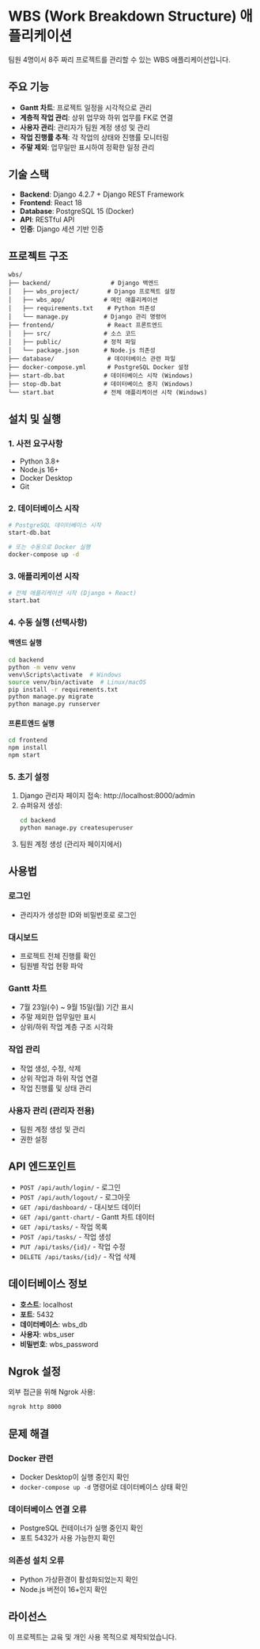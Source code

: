 # WBS (Work Breakdown Structure) 애플리케이션

팀원 4명이서 8주 짜리 프로젝트를 관리할 수 있는 WBS 애플리케이션입니다.

## 주요 기능

- **Gantt 차트**: 프로젝트 일정을 시각적으로 관리
- **계층적 작업 관리**: 상위 업무와 하위 업무를 FK로 연결
- **사용자 관리**: 관리자가 팀원 계정 생성 및 관리
- **작업 진행률 추적**: 각 작업의 상태와 진행률 모니터링
- **주말 제외**: 업무일만 표시하여 정확한 일정 관리

## 기술 스택

- **Backend**: Django 4.2.7 + Django REST Framework
- **Frontend**: React 18
- **Database**: PostgreSQL 15 (Docker)
- **API**: RESTful API
- **인증**: Django 세션 기반 인증

## 프로젝트 구조

```
wbs/
├── backend/                 # Django 백엔드
│   ├── wbs_project/        # Django 프로젝트 설정
│   ├── wbs_app/           # 메인 애플리케이션
│   ├── requirements.txt    # Python 의존성
│   └── manage.py          # Django 관리 명령어
├── frontend/               # React 프론트엔드
│   ├── src/               # 소스 코드
│   ├── public/            # 정적 파일
│   └── package.json       # Node.js 의존성
├── database/               # 데이터베이스 관련 파일
├── docker-compose.yml      # PostgreSQL Docker 설정
├── start-db.bat           # 데이터베이스 시작 (Windows)
├── stop-db.bat            # 데이터베이스 중지 (Windows)
└── start.bat              # 전체 애플리케이션 시작 (Windows)
```

## 설치 및 실행

### 1. 사전 요구사항

- Python 3.8+
- Node.js 16+
- Docker Desktop
- Git

### 2. 데이터베이스 시작

```bash
# PostgreSQL 데이터베이스 시작
start-db.bat

# 또는 수동으로 Docker 실행
docker-compose up -d
```

### 3. 애플리케이션 시작

```bash
# 전체 애플리케이션 시작 (Django + React)
start.bat
```

### 4. 수동 실행 (선택사항)

#### 백엔드 실행
```bash
cd backend
python -m venv venv
venv\Scripts\activate  # Windows
source venv/bin/activate  # Linux/macOS
pip install -r requirements.txt
python manage.py migrate
python manage.py runserver
```

#### 프론트엔드 실행
```bash
cd frontend
npm install
npm start
```

### 5. 초기 설정

1. Django 관리자 페이지 접속: http://localhost:8000/admin
2. 슈퍼유저 생성:
   ```bash
   cd backend
   python manage.py createsuperuser
   ```
3. 팀원 계정 생성 (관리자 페이지에서)

## 사용법

### 로그인
- 관리자가 생성한 ID와 비밀번호로 로그인

### 대시보드
- 프로젝트 전체 진행률 확인
- 팀원별 작업 현황 파악

### Gantt 차트
- 7월 23일(수) ~ 9월 15일(월) 기간 표시
- 주말 제외한 업무일만 표시
- 상위/하위 작업 계층 구조 시각화

### 작업 관리
- 작업 생성, 수정, 삭제
- 상위 작업과 하위 작업 연결
- 작업 진행률 및 상태 관리

### 사용자 관리 (관리자 전용)
- 팀원 계정 생성 및 관리
- 권한 설정

## API 엔드포인트

- `POST /api/auth/login/` - 로그인
- `POST /api/auth/logout/` - 로그아웃
- `GET /api/dashboard/` - 대시보드 데이터
- `GET /api/gantt-chart/` - Gantt 차트 데이터
- `GET /api/tasks/` - 작업 목록
- `POST /api/tasks/` - 작업 생성
- `PUT /api/tasks/{id}/` - 작업 수정
- `DELETE /api/tasks/{id}/` - 작업 삭제

## 데이터베이스 정보

- **호스트**: localhost
- **포트**: 5432
- **데이터베이스**: wbs_db
- **사용자**: wbs_user
- **비밀번호**: wbs_password

## Ngrok 설정

외부 접근을 위해 Ngrok 사용:

```bash
ngrok http 8000
```

## 문제 해결

### Docker 관련
- Docker Desktop이 실행 중인지 확인
- `docker-compose up -d` 명령어로 데이터베이스 상태 확인

### 데이터베이스 연결 오류
- PostgreSQL 컨테이너가 실행 중인지 확인
- 포트 5432가 사용 가능한지 확인

### 의존성 설치 오류
- Python 가상환경이 활성화되었는지 확인
- Node.js 버전이 16+인지 확인

## 라이선스

이 프로젝트는 교육 및 개인 사용 목적으로 제작되었습니다.
